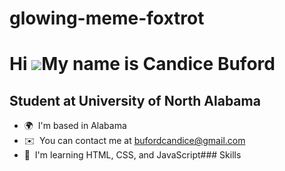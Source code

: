 # glowing-meme-foxtrot

Hi ![](https://user-images.githubusercontent.com/18350557/176309783-0785949b-9127-417c-8b55-ab5a4333674e.gif)My name is Candice Buford
======================================================================================================================================

Student at University of North Alabama
--------------------------------------

*   🌍  I'm based in Alabama
*   ✉️  You can contact me at [bufordcandice@gmail.com](mailto:bufordcandice@gmail.com)
*   🧠  I'm learning HTML, CSS, and JavaScript### Skills 

